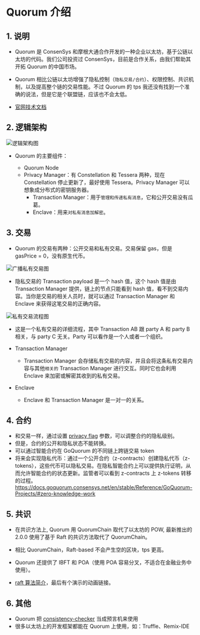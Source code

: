 # Quorum 介绍

## 1. 说明

- Quorum 是 ConsenSys 和摩根大通合作开发的一种企业以太坊，基于公链以太坊的代码。我们公司投资过 ConsenSys，目前是合作关系，由我们帮助其开拓 Quorum 的中国市场。

- Quorum 相比公链以太坊增强了隐私控制（`隐私交易/合约`）、权限控制、共识机制，以及提高整个链的交易性能。不过 Quorum 的 tps 我还没有找到一个准确的说法，但是它是个联盟链，应该也不会太低。

- [官网技术文档](https://docs.goquorum.consensys.net/en/stable/)

## 2. 逻辑架构

![逻辑架构图](../../images/逻辑架构.png)

- Quorum 的主要组件：

	- Quorum Node
	- Privacy Manager：有 Constellation 和 Tessera 两种，现在 Constellation 停止更新了，最好使用 Tessera。Privacy Manager 可以想象成分布式的密钥服务器。
		- Transaction Manager：用于`管理和传递私有消息`，它和公开交易没有瓜葛。
		- Enclave：用来`对私有消息加解密`。

## 3. 交易

- Quorum 的交易有两种：公开交易和私有交易。交易保留 gas，但是 gasPrice = 0，没有原生代币。

![广播私有交易图](../../images/广播私有交易.png)

- 隐私交易的 Transaction payload 是一个 hash 值，这个 hash 值是由 Transaction Manager 提供，链上的节点只能看到 hash 值，看不到交易内容。当你是交易的相关人员时，就可以通过 Transaction Manager 和 Enclave 来获得这笔交易的正确内容。

![私有交易流程图](../../images/QuorumTransactionProcessing.jpg)
- 这是一个私有交易的详细流程，其中 Transaction AB 跟 party A 和 party B 相关，与 party C 无关。Party 可以看作是一个人或者一个组织。

- Transaction Manager
	- Transaction Manager 会存储私有交易的内容，并且会将这条私有交易内容与其他`相关的` Transaction Manager 进行交互。同时它也会利用 Enclave 来加密或解密其收到的私有交易。

- Enclave
	- Enclave 和 Transaction Manager 是一对一的关系。

## 4. 合约

- 和交易一样，通过设置 [privacy flag](https://github.com/ConsenSys/quorum-examples/tree/master/examples/7nodes#usage) 参数，可以调整合约的隐私级别。
- 但是，合约的公开和隐私状态不能转换。
- 可以通过智能合约在 GoQuorum 的不同链上跨链交易 token
- 将来会实现隐私代币：通过一个公开合约（z-contracts）创建隐私代币（z-tokens），这些代币可以隐私交易。在隐私智能合约上可以提供执行证明，从而允许智能合约的状态更新。监管者可以看到 z-contracts 上 z-tokens 转移的过程。<https://docs.goquorum.consensys.net/en/stable/Reference/GoQuorum-Projects/#zero-knowledge-work>

## 5. 共识

- 在共识方法上, Quorum 用 QuorumChain 取代了以太坊的 POW, 最新推出的 2.0.0 使用了基于 Raft 的共识方法取代了 QuorumChain。
- 相比 QuorumChain，Raft-based 不会产生空的区块，tps 更高。
- Quorum 还提供了 IBFT 和 POA（使用 POA 容易分叉，不适合在金融业务中使用）。

- [raft 算法简介](https://www.jianshu.com/p/8e4bbe7e276c)，最后有个演示的动画链接。

## 6. 其他

- Quorum 把 [consistency-checker](https://docs.goquorum.consensys.net/en/stable/Reference/GoQuorum-Projects/) 当成预言机来使用
- 很多以太坊上的开发框架都能在 Quorum 上使用，如：Truffle、Remix-IDE
